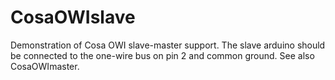 CosaOWIslave
====

Demonstration of Cosa OWI slave-master support. The slave arduino should be connected to the one-wire bus on pin 2 and common ground. See also CosaOWImaster. 

